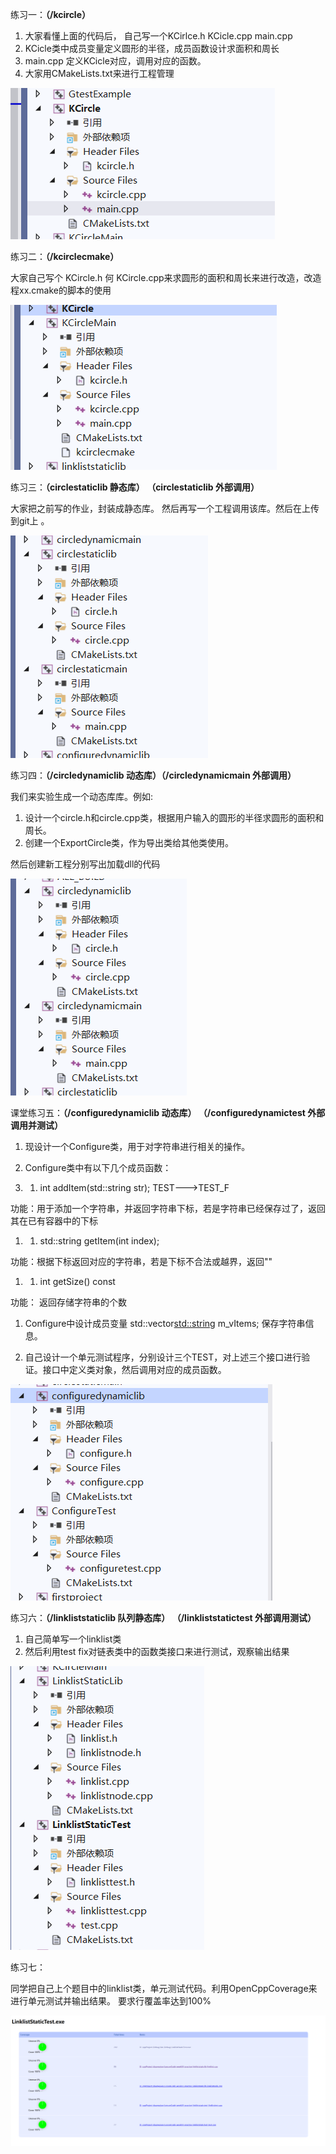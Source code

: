 练习一：**（/kcircle）**

1. 大家看懂上面的代码后， 自己写一个KCirlce.h KCicle.cpp main.cpp
2. KCicle类中成员变量定义圆形的半径，成员函数设计求面积和周长
3. main.cpp 定义KCicle对应，调用对应的函数。
4. 大家用CMakeLists.txt来进行工程管理

![kcircle文件目录](kcircle文件目录.png)

练习二：**（/kcirclecmake）**

大家自己写个 KCircle.h 何 KCircle.cpp来求圆形的面积和周长来进行改造，改造程xx.cmake的脚本的使用

![kcirclecmake目录](kcirclecmake目录.png)

练习三：**（circlestaticlib 静态库）  （circlestaticlib 外部调用）**

大家把之前写的作业，封装成静态库。 然后再写一个工程调用该库。然后在上传到git上 。

![kcircle动态库目录](kcircle静态库目录.png)

练习四：**（/circledynamiclib   动态库）（/circledynamicmain   外部调用）**

 我们来实验生成一个动态库库。例如:

1. 设计一个circle.h和circle.cpp类，根据用户输入的圆形的半径求圆形的面积和周长。
2. 创建一个ExportCircle类，作为导出类给其他类使用。

然后创建新工程分别写出加载dll的代码

![kcircle动态库目录](kcircle动态库目录.png)

课堂练习五：**（/configuredynamiclib   动态库） （/configuredynamictest   外部调用并测试）**

1. 现设计一个Configure类，用于对字符串进行相关的操作。

1. Configure类中有以下几个成员函数：

1. 1. int  addItem(std::string  str);  TEST--->TEST_F

功能：用于添加一个字符串，并返回字符串下标，若是字符串已经保存过了，返回其在已有容器中的下标

1. 1. std::string  getItem(int index);

功能：根据下标返回对应的字符串，若是下标不合法或越界，返回""

1. 1. int getSize() const

功能： 返回存储字符串的个数

1. Configure中设计成员变量 std::vector<std::string> m_vItems; 保存字符串信息。

1. 自己设计一个单元测试程序，分别设计三个TEST，对上述三个接口进行验证。接口中定义类对象，然后调用对应的成员函数。

![configure动态库与外部测试](configure动态库与外部测试.png)

练习六：**（/linkliststaticlib  队列静态库） （/linkliststatictest  外部调用测试）**

1. 自己简单写一个linklist类
2. 然后利用test fix对链表类中的函数类接口来进行测试，观察输出结果

![链表静态库与外部测试目录](链表静态库与外部测试目录.png)

练习七：

同学把自己上个题目中的linklist类，单元测试代码。利用OpenCppCoverage来进行单元测试并输出结果。 要求行覆盖率达到100%

![行测试100%](行测试100.png)